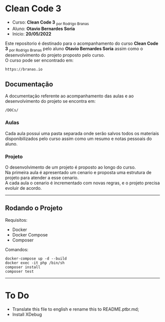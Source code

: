 # Clean Code 3

- Curso: **Clean Code 3** <sub>por Rodrigo Branas</sub>
- Aluno: **Otavio Bernardes Soria**
- Inicio: **20/05/2022**

Este repositorio é destinado para o acompanhamento do curso **Clean Code 3** <sub>por Rodrigo Branas</sub> pelo aluno **Otavio Bernardes Soria** assim como o desenvolvimento do projeto proposto pelo curso.  
O curso pode ser encontrado em:  
```
https://branas.io
```  


## Documentação
A documentação referente ao acompanhamento das aulas e ao desenvolvimento do projeto se encontra em:  
```
/DOCs/
```

### Aulas
Cada aula possui uma pasta separada onde serão salvos todos os materiais disponibilizados pelo curso assim como um resumo e notas pessoais do aluno.

### Projeto
O desenvolvimento de um projeto é proposto ao longo do curso.  
Na primeira aula é apresentado um cenario e proposta uma estrutura de projeto para atender a esse cenario.  
A cada aula o cenario é incrementado com novas regras, e o projeto precisa evoluir de acordo.  


---


## Rodando o Projeto
Requisitos:
- Docker
- Docker Compose
- Composer

Comandos:
```
docker-compose up -d --build
docker exec -it php /bin/sh
composer install
composer test
```


---



# To Do
- Translate this file to english e rename this to README.ptbr.md;
- Install XDebug

